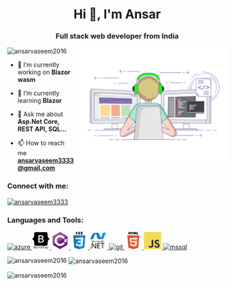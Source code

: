 <h1 align="center">Hi 👋, I'm Ansar</h1>
<h3 align="center">Full stack web developer from India</h3>

<img align="right" alt="working" width="350" src="https://github.com/ansarvaseem2016/ansarvaseem2016/blob/main/programmer%20pic.png">

<p align="left"> <img src="https://komarev.com/ghpvc/?username=ansarvaseem2016&label=Profile%20views&color=0e75b6&style=flat" alt="ansarvaseem2016" /> </p>

- 🔭 I’m currently working on **Blazor wasm**

- 🌱 I’m currently learning **Blazor**

- 💬 Ask me about **Asp.Net Core, REST API, SQL...**

- 📫 How to reach me **ansarvaseem3333@gmail.com**

<h3 align="left">Connect with me:</h3>
<p align="left">
<a href="https://linkedin.com/in/ansarvaseem3333" target="blank"><img align="center" src="https://raw.githubusercontent.com/rahuldkjain/github-profile-readme-generator/master/src/images/icons/Social/linked-in-alt.svg" alt="ansarvaseem3333" height="30" width="40" /></a>
</p>

<h3 align="left">Languages and Tools:</h3>
<p align="left"> <a href="https://azure.microsoft.com/en-in/" target="_blank" rel="noreferrer"> <img src="https://www.vectorlogo.zone/logos/microsoft_azure/microsoft_azure-icon.svg" alt="azure" width="40" height="40"/> </a> <a href="https://getbootstrap.com" target="_blank" rel="noreferrer"> <img src="https://raw.githubusercontent.com/devicons/devicon/master/icons/bootstrap/bootstrap-plain-wordmark.svg" alt="bootstrap" width="40" height="40"/> </a> <a href="https://www.w3schools.com/cs/" target="_blank" rel="noreferrer"> <img src="https://raw.githubusercontent.com/devicons/devicon/master/icons/csharp/csharp-original.svg" alt="csharp" width="40" height="40"/> </a> <a href="https://www.w3schools.com/css/" target="_blank" rel="noreferrer"> <img src="https://raw.githubusercontent.com/devicons/devicon/master/icons/css3/css3-original-wordmark.svg" alt="css3" width="40" height="40"/> </a> <a href="https://dotnet.microsoft.com/" target="_blank" rel="noreferrer"> <img src="https://raw.githubusercontent.com/devicons/devicon/master/icons/dot-net/dot-net-original-wordmark.svg" alt="dotnet" width="40" height="40"/> </a> <a href="https://git-scm.com/" target="_blank" rel="noreferrer"> <img src="https://www.vectorlogo.zone/logos/git-scm/git-scm-icon.svg" alt="git" width="40" height="40"/> </a> <a href="https://www.w3.org/html/" target="_blank" rel="noreferrer"> <img src="https://raw.githubusercontent.com/devicons/devicon/master/icons/html5/html5-original-wordmark.svg" alt="html5" width="40" height="40"/> </a> <a href="https://developer.mozilla.org/en-US/docs/Web/JavaScript" target="_blank" rel="noreferrer"> <img src="https://raw.githubusercontent.com/devicons/devicon/master/icons/javascript/javascript-original.svg" alt="javascript" width="40" height="40"/> </a> <a href="https://www.microsoft.com/en-us/sql-server" target="_blank" rel="noreferrer"> <img src="https://www.svgrepo.com/show/303229/microsoft-sql-server-logo.svg" alt="mssql" width="40" height="40"/> </a> </p>

<p><img align="left" src="https://github-readme-stats.vercel.app/api/top-langs?username=ansarvaseem2016&show_icons=true&locale=en&layout=compact" alt="ansarvaseem2016" /></p>

<p>&nbsp;<img align="center" src="https://github-readme-stats.vercel.app/api?username=ansarvaseem2016&show_icons=true&locale=en" alt="ansarvaseem2016" /></p>

<p><img align="center" src="https://github-readme-streak-stats.herokuapp.com/?user=ansarvaseem2016&" alt="ansarvaseem2016" /></p>
